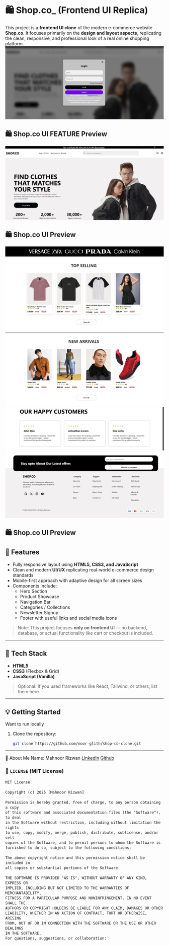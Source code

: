 # 🛍️ Shop.co_ (Frontend UI Replica)

This project is a **frontend UI clone** of the modern e-commerce website **Shop.co**. It focuses primarily on the **design and layout aspects**, replicating the clean, responsive, and professional look of a real online shopping platform.
![Shop.co FEATURE PREVIEW](./image/Screenshot%202025-04-19%20171119.png)
## 🛍️ Shop.co UI FEATURE Preview
![Homepage](./image/Screenshot%202025-04-19%20154237.png)
## 🛍️ Shop.co UI Preview

![BRANDS](./image/Screenshot%202025-04-19%20172615.png)
![TOP SELLING](./image/Screenshot%202025-04-19%20154336.png)
![NEW ARRIVAL](./image/Screenshot%202025-04-19%20154410.png)
![CUSTOMER REVIEW](./image/Screenshot%202025-04-19%20154509.png)
![FOOTER](./image/Screenshot%202025-04-19%20154533.png)
## 🛍️ Shop.co UI Preview


## 🚀 Features

- Fully responsive layout using **HTML5, CSS3, and JavaScript**
- Clean and modern **UI/UX** replicating real-world e-commerce design standards
- Mobile-first approach with adaptive design for all screen sizes
- Components include:
  - Hero Section
  - Product Showcase
  - Navigation Bar
  - Categories / Collections
  - Newsletter Signup
  - Footer with useful links and social media icons

> Note: This project focuses **only on frontend UI** — no backend, database, or actual functionality like cart or checkout is included.

---

## 📁 Tech Stack

- **HTML5**
- **CSS3** (Flexbox & Grid)
- **JavaScript (Vanilla)**

> Optional: If you used frameworks like React, Tailwind, or others, list them here.

---

## 💡 Getting Started

Want to run locally

1. Clone the repository:
   ```bash
   git clone https://github.com/noor-glith/shop-co-clone.git

---
👩 About Me
Name: Mahnoor Rizwan
[LinkedIn](https://www.linkedin.com/in/mahnoor-rizwan1/)
[Github](https://github.com/noor-glith)

### 📄 `LICENSE` (MIT License)

```text
MIT License

Copyright (c) 2025 [Mahnoor Rizwan]

Permission is hereby granted, free of charge, to any person obtaining a copy
of this software and associated documentation files (the "Software"), to deal
in the Software without restriction, including without limitation the rights  
to use, copy, modify, merge, publish, distribute, sublicense, and/or sell      
copies of the Software, and to permit persons to whom the Software is         
furnished to do so, subject to the following conditions:                       

The above copyright notice and this permission notice shall be included in    
all copies or substantial portions of the Software.                           

THE SOFTWARE IS PROVIDED "AS IS", WITHOUT WARRANTY OF ANY KIND, EXPRESS OR    
IMPLIED, INCLUDING BUT NOT LIMITED TO THE WARRANTIES OF MERCHANTABILITY,      
FITNESS FOR A PARTICULAR PURPOSE AND NONINFRINGEMENT. IN NO EVENT SHALL THE   
AUTHORS OR COPYRIGHT HOLDERS BE LIABLE FOR ANY CLAIM, DAMAGES OR OTHER       
LIABILITY, WHETHER IN AN ACTION OF CONTRACT, TORT OR OTHERWISE, ARISING       
FROM, OUT OF OR IN CONNECTION WITH THE SOFTWARE OR THE USE OR OTHER DEALINGS  
IN THE SOFTWARE.
For questions, suggestions, or collaboration:

